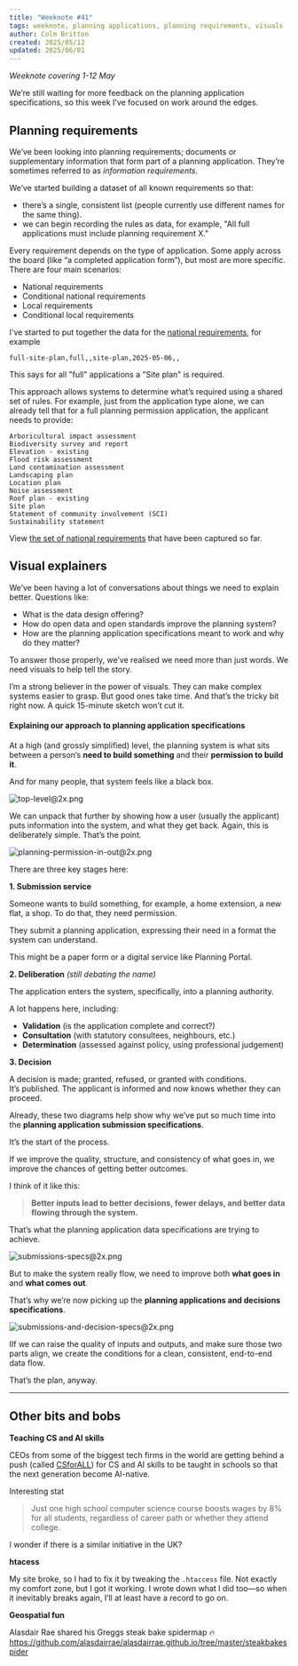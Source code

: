 ```yaml
---
title: "Weeknote #41"
tags: weeknote, planning applications, planning requirements, visuals
author: Colm Britton
created: 2025/05/12
updated: 2025/06/01
---
```


*Weeknote covering 1-12 May*

We’re still waiting for more feedback on the planning application specifications, so this week I’ve focused on work around the edges.

## Planning requirements

We’ve been looking into planning requirements; documents or supplementary information that form part of a planning application. They’re sometimes referred to as _information requirements_.

We’ve started building a dataset of all known requirements so that:

- there’s a single, consistent list (people currently use different names for the same thing).
- we can begin recording the rules as data, for example, "All full applications must include planning requirement X."

Every requirement depends on the type of application. Some apply across the board (like “a completed application form”), but most are more specific. There are four main scenarios:

- National requirements
- Conditional national requirements
- Local requirements
- Conditional local requirements

I've started to put together the data for the [national requirements](https://github.com/digital-land/planning-application-data-specification/blob/main/data/national-planning-requirement.csv), for example
```
full-site-plan,full,,site-plan,2025-05-06,,
```
This says for all "full" applications a "Site plan" is required.

This approach allows systems to determine what’s required using a shared set of rules. For example, just from the application type alone, we can already tell that for a full planning permission application, the applicant needs to provide:
```
Arboricultural impact assessment
Biodiversity survey and report
Elevation - existing
Flood risk assessment
Land contamination assessment
Landscaping plan
Location plan
Noise assessment
Roof plan - existing
Site plan
Statement of community involvement (SCI)
Sustainability statement
```

View [the set of national requirements](https://github.com/digital-land/planning-application-data-specification/blob/main/data/planning-requirement.csv) that have been captured so far.

## Visual explainers

We’ve been having a lot of conversations about things we need to explain better. Questions like:

- What is the data design offering?
- How do open data and open standards improve the planning system?
- How are the planning application specifications meant to work and why do they matter?

To answer those properly, we’ve realised we need more than just words. We need visuals to help tell the story.

I’m a strong believer in the power of visuals. They can make complex systems easier to grasp. But good ones take time. And that’s the tricky bit right now. A quick 15-minute sketch won’t cut it.
#### Explaining our approach to planning application specifications

At a high (and grossly simplified) level, the planning system is what sits between a person’s **need to build something** and their **permission to build it**.

And for many people, that system feels like a black box.

![top-level@2x.png](/static/images/notes/images/work/top-level@2x.png)

We can unpack that further by showing how a user (usually the applicant) puts information into the system, and what they get back. Again, this is deliberately simple. That’s the point.

![planning-permission-in-out@2x.png](/static/images/notes/images/work/planning-permission-in-out@2x.png)

There are three key stages here:

**1. Submission service**

Someone wants to build something, for example, a home extension, a new flat, a shop. To do that, they need permission.

They submit a planning application, expressing their need in a format the system can understand.

This might be a paper form or a digital service like Planning Portal.

**2. Deliberation** _(still debating the name)_

The application enters the system, specifically, into a planning authority.  

A lot happens here, including:

- **Validation** (is the application complete and correct?)
- **Consultation** (with statutory consultees, neighbours, etc.)
- **Determination** (assessed against policy, using professional judgement)

**3. Decision**

A decision is made; granted, refused, or granted with conditions.  
It’s published. The applicant is informed and now knows whether they can proceed.

Already, these two diagrams help show why we’ve put so much time into the **planning application submission specifications**.

It’s the start of the process.

If we improve the quality, structure, and consistency of what goes in, we improve the chances of getting better outcomes.

I think of it like this:

> **Better inputs lead to better decisions, fewer delays, and better data flowing through the system.**

That’s what the planning application data specifications are trying to achieve.

![submissions-specs@2x.png](/static/images/notes/images/work/submissions-specs@2x.png)

But to make the system really flow, we need to improve both **what goes in** and **what comes out**.

That’s why we’re now picking up the **planning applications and decisions specifications**.

![submissions-and-decision-specs@2x.png](/static/images/notes/images/work/submissions-and-decision-specs@2x.png)

IIf we can raise the quality of inputs and outputs, and make sure those two parts align, we create the conditions for a clean, consistent, end-to-end data flow.

That’s the plan, anyway.

---
## Other bits and bobs

**Teaching CS and AI skills**

CEOs from some of the biggest tech firms in the world are getting behind a push (called [CSforALL](https://csforall.org/unlock8/open-letter)) for CS and AI skills to be taught in schools so that the next generation become AI-native.

Interesting stat
>Just one high school computer science course boosts wages by 8% for all students, regardless of career path or whether they attend college.

I wonder if there is a similar initiative in the UK?

**htacess**

My site broke, so I had to fix it by tweaking the `.htaccess` file. Not exactly my comfort zone, but I got it working. I wrote down what I did too—so when it inevitably breaks again, I’ll at least have a record to go on.

**Geospatial fun**

Alasdair Rae shared his Greggs steak bake spidermap 🔥
https://github.com/alasdairrae/alasdairrae.github.io/tree/master/steakbakespider
